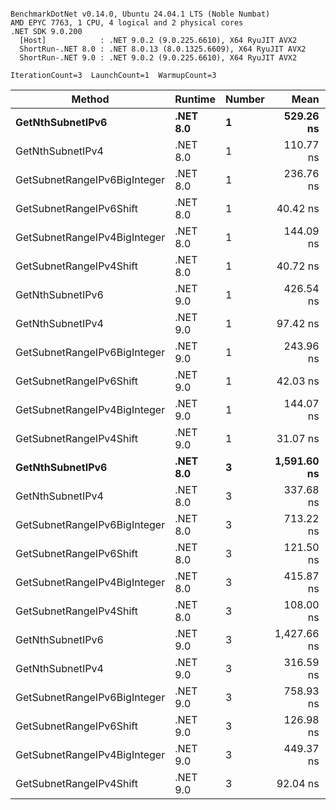 ```

BenchmarkDotNet v0.14.0, Ubuntu 24.04.1 LTS (Noble Numbat)
AMD EPYC 7763, 1 CPU, 4 logical and 2 physical cores
.NET SDK 9.0.200
  [Host]            : .NET 9.0.2 (9.0.225.6610), X64 RyuJIT AVX2
  ShortRun-.NET 8.0 : .NET 8.0.13 (8.0.1325.6609), X64 RyuJIT AVX2
  ShortRun-.NET 9.0 : .NET 9.0.2 (9.0.225.6610), X64 RyuJIT AVX2

IterationCount=3  LaunchCount=1  WarmupCount=3  

```
| Method                       | Runtime  | Number | Mean        | Error      | StdDev   | Min         | Max         | Gen0   | Allocated |
|----------------------------- |--------- |------- |------------:|-----------:|---------:|------------:|------------:|-------:|----------:|
| **GetNthSubnetIPv6**             | **.NET 8.0** | **1**      |   **529.26 ns** |  **82.453 ns** | **4.520 ns** |   **524.05 ns** |   **532.08 ns** | **0.0410** |     **696 B** |
| GetNthSubnetIPv4             | .NET 8.0 | 1      |   110.77 ns |   9.772 ns | 0.536 ns |   110.15 ns |   111.11 ns | 0.0095 |     160 B |
| GetSubnetRangeIPv6BigInteger | .NET 8.0 | 1      |   236.76 ns |  29.363 ns | 1.609 ns |   234.90 ns |   237.70 ns | 0.0257 |     432 B |
| GetSubnetRangeIPv6Shift      | .NET 8.0 | 1      |    40.42 ns |   5.260 ns | 0.288 ns |    40.08 ns |    40.61 ns | 0.0095 |     160 B |
| GetSubnetRangeIPv4BigInteger | .NET 8.0 | 1      |   144.09 ns |  26.143 ns | 1.433 ns |   143.18 ns |   145.74 ns | 0.0124 |     208 B |
| GetSubnetRangeIPv4Shift      | .NET 8.0 | 1      |    40.72 ns |   6.136 ns | 0.336 ns |    40.38 ns |    41.06 ns | 0.0105 |     176 B |
| GetNthSubnetIPv6             | .NET 9.0 | 1      |   426.54 ns |  16.866 ns | 0.924 ns |   425.83 ns |   427.58 ns | 0.0381 |     640 B |
| GetNthSubnetIPv4             | .NET 9.0 | 1      |    97.42 ns |   4.967 ns | 0.272 ns |    97.11 ns |    97.62 ns | 0.0095 |     160 B |
| GetSubnetRangeIPv6BigInteger | .NET 9.0 | 1      |   243.96 ns |  33.830 ns | 1.854 ns |   241.82 ns |   245.16 ns | 0.0257 |     432 B |
| GetSubnetRangeIPv6Shift      | .NET 9.0 | 1      |    42.03 ns |   9.893 ns | 0.542 ns |    41.66 ns |    42.65 ns | 0.0095 |     160 B |
| GetSubnetRangeIPv4BigInteger | .NET 9.0 | 1      |   144.07 ns |   5.150 ns | 0.282 ns |   143.89 ns |   144.39 ns | 0.0124 |     208 B |
| GetSubnetRangeIPv4Shift      | .NET 9.0 | 1      |    31.07 ns |  10.184 ns | 0.558 ns |    30.44 ns |    31.48 ns | 0.0105 |     176 B |
| **GetNthSubnetIPv6**             | **.NET 8.0** | **3**      | **1,591.60 ns** |  **59.812 ns** | **3.278 ns** | **1,589.61 ns** | **1,595.38 ns** | **0.1278** |    **2168 B** |
| GetNthSubnetIPv4             | .NET 8.0 | 3      |   337.68 ns |  35.960 ns | 1.971 ns |   336.01 ns |   339.86 ns | 0.0286 |     480 B |
| GetSubnetRangeIPv6BigInteger | .NET 8.0 | 3      |   713.22 ns |  50.255 ns | 2.755 ns |   710.05 ns |   715.06 ns | 0.0772 |    1296 B |
| GetSubnetRangeIPv6Shift      | .NET 8.0 | 3      |   121.50 ns |  14.516 ns | 0.796 ns |   120.60 ns |   122.11 ns | 0.0286 |     480 B |
| GetSubnetRangeIPv4BigInteger | .NET 8.0 | 3      |   415.87 ns |  52.081 ns | 2.855 ns |   414.18 ns |   419.16 ns | 0.0372 |     624 B |
| GetSubnetRangeIPv4Shift      | .NET 8.0 | 3      |   108.00 ns |  14.747 ns | 0.808 ns |   107.08 ns |   108.60 ns | 0.0315 |     528 B |
| GetNthSubnetIPv6             | .NET 9.0 | 3      | 1,427.66 ns | 111.710 ns | 6.123 ns | 1,422.69 ns | 1,434.50 ns | 0.1183 |    2000 B |
| GetNthSubnetIPv4             | .NET 9.0 | 3      |   316.59 ns | 149.161 ns | 8.176 ns |   307.14 ns |   321.35 ns | 0.0286 |     480 B |
| GetSubnetRangeIPv6BigInteger | .NET 9.0 | 3      |   758.93 ns |  97.358 ns | 5.337 ns |   752.77 ns |   762.09 ns | 0.0772 |    1296 B |
| GetSubnetRangeIPv6Shift      | .NET 9.0 | 3      |   126.98 ns |   8.237 ns | 0.451 ns |   126.61 ns |   127.49 ns | 0.0286 |     480 B |
| GetSubnetRangeIPv4BigInteger | .NET 9.0 | 3      |   449.37 ns |  99.869 ns | 5.474 ns |   444.64 ns |   455.37 ns | 0.0372 |     624 B |
| GetSubnetRangeIPv4Shift      | .NET 9.0 | 3      |    92.04 ns |  24.708 ns | 1.354 ns |    90.48 ns |    92.88 ns | 0.0315 |     528 B |
